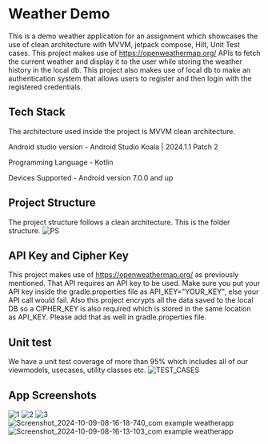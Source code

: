 
# Weather Demo

This is a demo weather application for an assignment which showcases the use of clean architecture with MVVM, jetpack compose, Hilt, Unit Test cases.
This project makes use of https://openweathermap.org/ APIs to fetch the current weather and display it to the user while storing the weather history in the local db. This project also makes use of local db to make an authentication system that allows users to register and then login with the registered credentials.


## Tech Stack
The architecture used inside the project is MVVM clean architecture.

Android studio version - Android Studio Koala | 2024.1.1 Patch 2

Programming Language - Kotlin

Devices Supported - Android version 7.0.0 and up
## Project Structure

The project structure follows a clean architecture. This is the folder structure.
![PS](https://i.ibb.co/fvZPYvN/Screenshot-2024-10-09-at-6-17-51-AM.png)
## API Key and Cipher Key
This project makes use of https://openweathermap.org/ as previously mentioned. That API requires an API key to be used. Make sure you put your API key inside the gradle.properties file as API_KEY="YOUR_KEY", else your API call would fail.
Also this project encrypts all the data saved to the local DB so a CIPHER_KEY is also required which is stored in the same location as API_KEY. Please add that as well in gradle.properties file.
## Unit test
We have a unit test coverage of more than 95% which includes all of our viewmodels, usecases, utility classes etc.
![TEST_CASES](https://i.ibb.co/CK6LdZt/Untitled-design.png)
## App Screenshots
![1](https://i.ibb.co/HhGTmzY/Screenshot-2024-10-08-17-36-20-316-com-example-weatherapp.jpg)
![2](https://i.ibb.co/Dw8f85P/Screenshot-2024-10-08-17-36-33-100-com-example-weatherapp.jpg)
![3](https://i.ibb.co/rFNPX3W/Screenshot-2024-10-08-17-36-37-399-com-example-weatherapp.jpg)
![Screenshot_2024-10-09-08-16-18-740_com example weatherapp](https://github.com/user-attachments/assets/ecb8bf08-c290-414d-80e3-58478a36c657)
![Screenshot_2024-10-09-08-16-13-103_com example weatherapp](https://github.com/user-attachments/assets/e6979196-f0cf-4877-b1e9-7462a7071170)

